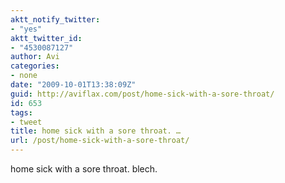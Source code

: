 ```yaml
---
aktt_notify_twitter:
- "yes"
aktt_twitter_id:
- "4530087127"
author: Avi
categories:
- none
date: "2009-10-01T13:38:09Z"
guid: http://aviflax.com/post/home-sick-with-a-sore-throat/
id: 653
tags:
- tweet
title: home sick with a sore throat. …
url: /post/home-sick-with-a-sore-throat/
---
```

home sick with a sore throat. blech.